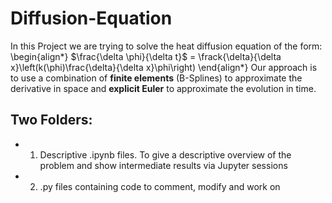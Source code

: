 # Diffusion-Equation
In this Project we are trying to solve the heat diffusion equation of the form: 
\begin{align*}
 $\frac{\delta \phi}{\delta t}$ = \frack{\delta}{\delta x}\left(k(\phi)\frac{\delta}{\delta x}\phi\right)
 \end{align*}
 Our approach is to use a combination of **finite elements** (B-Splines) to approximate the derivative in space and **explicit Euler** to approximate the evolution in time.

## Two Folders:
* 1) Descriptive \.ipynb files. To give a descriptive overview  of the problem and show intermediate results via Jupyter sessions
* 2) \.py files containing code to comment, modify and work on
